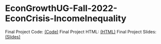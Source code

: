 # EconGrowthUG-Fall-2022-EconCrisis-IncomeInequality
 Final Project Code: [(Code)](https://github.com/IkerTrevino/EconGrowthUG-Fall-2022-EconCrisis-IncomeInequality/blob/gh-pages/Empirical%20Project.ipynb)
 Final Project HTML: [(HTML)](file:///Users/ikertrevino/Desktop/FinalProject/EconGrowthUG-Fall-2022-EconCrisis-IncomeInequality/Empirical%20Project%20(3).html)
 Final Project Slides: [(Slides)](file:///Users/ikertrevino/Desktop/FinalProject/EconGrowthUG-Fall-2022-EconCrisis-IncomeInequality/index.html#/)
